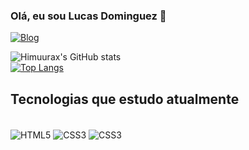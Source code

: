 ### Olá, eu sou Lucas Dominguez 👋

[![Blog](https://img.shields.io/badge/LinkedIn-0077B5?style=for-the-badge&logo=linkedin&logoColor=white)](https://www.linkedin.com/in/lucas-dominguez-b56116196/)

![Himuurax's GitHub stats](https://github-readme-stats.vercel.app/api?username=Himuurax&show_icons=true&theme=onedark) </br>
[![Top Langs](https://github-readme-stats.vercel.app/api/top-langs/?username=Himuurax&layout=compact)](https://github.com/anuraghazra/github-readme-stats)


## Tecnologias que estudo atualmente
<div style="display: inline_block"><br>
  <img align="center" alt="HTML5" src="https://img.shields.io/badge/HTML5-E34F26?style=for-the-badge&logo=html5&logoColor=white"/>
 <img align="center" alt="CSS3" src="https://img.shields.io/badge/CSS3-1572B6?style=for-the-badge&logo=css3&logoColor=white"/>
 <img align="center" alt="CSS3" src="https://img.shields.io/badge/JavaScript-F7DF1E?style=for-the-badge&logo=javascript&logoColor=black"/>
 </div>
